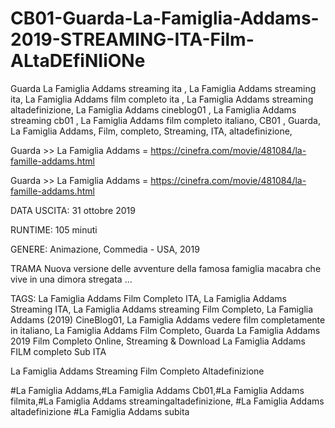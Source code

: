 # CB01-Guarda-La-Famiglia-Addams-2019-STREAMING-ITA-Film-ALtaDEfiNIiONe
Guarda La Famiglia Addams streaming ita , La Famiglia Addams streaming ita, La Famiglia Addams film completo ita , La Famiglia Addams streaming altadefinizione, La Famiglia Addams cineblog01 , La Famiglia Addams streaming cb01 , La Famiglia Addams film completo italiano,
CB01 , Guarda, La Famiglia Addams, Film, completo, Streaming, ITA, altadefinizione,

Guarda >> La Famiglia Addams = https://cinefra.com/movie/481084/la-famille-addams.html

Guarda >> La Famiglia Addams = https://cinefra.com/movie/481084/la-famille-addams.html

DATA USCITA:  31 ottobre 2019

RUNTIME: 105 minuti

GENERE: Animazione, Commedia - USA, 2019

TRAMA Nuova versione delle avventure della famosa famiglia macabra che vive in una dimora stregata ...

TAGS:
La Famiglia Addams Film Completo ITA, La Famiglia Addams Streaming ITA, La Famiglia Addams streaming Film Completo, La Famiglia Addams (2019) CineBlog01, La Famiglia Addams vedere film completamente in italiano, La Famiglia Addams Film Completo, Guarda La Famiglia Addams 2019 Film Completo Online, Streaming & Download La Famiglia Addams FILM completo Sub ITA

La Famiglia Addams Streaming Film Completo Altadefinizione

#La Famiglia Addams,#La Famiglia Addams Cb01,#La Famiglia Addams filmita,#La Famiglia Addams streamingaltadefinizione, #La Famiglia Addams altadefinizione #La Famiglia Addams subita
